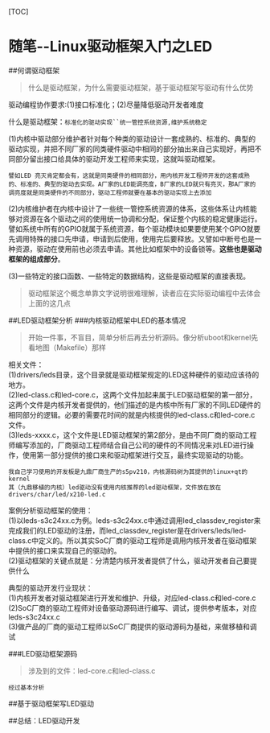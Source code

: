 
[TOC]


随笔--Linux驱动框架入门之LED
==============================


##何谓驱动框架
> 什么是驱动框架，为什么需要驱动框架，基于驱动框架写驱动有什么优势

驱动编程协作要求:(1)接口标准化；(2)尽量降低驱动开发者难度

什么是驱动框架：`标准化的驱动实现``统一管控系统资源,维护系统稳定`

(1)内核中驱动部分维护者针对每个种类的驱动设计一套成熟的、标准的、典型的驱动实现，并把不同厂家的同类硬件驱动中相同的部分抽出来自己实现好，再把不同部分留出接口给具体的驱动开发工程师来实现，这就叫驱动框架。

    譬如LED 亮灭肯定都会有，这就是同类硬件的相同部分，用内核开发工程师开发的这套成熟的、标准的、典型的驱动去实现。A厂家的LED能调亮度，B厂家的LED就只有亮灭，那A厂家的调亮度就是同类硬件的不同部分，驱动工程师就要在基本的驱动实现上去添加
    
(2)内核维护者在内核中设计了一些统一管控系统资源的体系，这些体系让内核能够对资源在各个驱动之间的使用统一协调和分配，保证整个内核的稳定健康运行。譬如系统中所有的GPIO就属于系统资源，每个驱动模块如果要使用某个GPIO就要先调用特殊的接口先申请，申请到后使用，使用完后要释放。又譬如中断号也是一种资源，驱动在使用前也必须去申请。其他比如框架中的设备锁等。**这些也是驱动框架的组成部分**。

(3)一些特定的接口函数、一些特定的数据结构，这些是驱动框架的直接表现。

> 驱动框架这个概念单靠文字说明很难理解，读者应在实际驱动编程中去体会上面的这几点 

##LED驱动框架分析
###内核驱动框架中LED的基本情况
> 开始一件事，不盲目，简单分析后再去分析源码。像分析uboot和kernel先看地图（Makefile）那样

相关文件：<br>
(1)drivers/leds目录，这个目录就是驱动框架规定的LED这种硬件的驱动应该待的地方。<br>
(2)led-class.c和led-core.c，这两个文件加起来属于LED驱动框架的第一部分，这两个文件是内核开发者提供的，他们描述的是内核中所有厂家的不同LED硬件的相同部分的逻辑。必要的需要花时间的就是内核提供的led-class.c和led-core.c文件。<br>
(3)leds-xxxx.c，这个文件是LED驱动框架的第2部分，是由不同厂商的驱动工程师编写添加的，厂商驱动工程师结合自己公司的硬件的不同情况来对LED进行操作，使用第一部分提供的接口来和驱动框架进行交互，最终实现驱动的功能。

    我自己学习使用的开发板是九鼎厂商生产的s5pv210，内核源码树为其提供的linux+qt的kernel
    其（九鼎移植的内核）led驱动没有使用内核推荐的led驱动框架，文件放在放在drivers/char/led/x210-led.c
    
案例分析驱动框架的使用：<br>
(1)以leds-s3c24xx.c为例。leds-s3c24xx.c中通过调用led_classdev_register来完成我们的LED驱动的注册，而led_classdev_register是在drivers/leds/led-class.c中定义的。所以其实SoC厂商的驱动工程师是调用内核开发者在驱动框架中提供的接口来实现自己的驱动的。<br>
(2)驱动框架的关键点就是：分清楚内核开发者提供了什么，驱动开发者自己要提供什么

典型的驱动开发行业现状：<br>
(1)内核开发者对驱动框架进行开发和维护、升级，对应led-class.c和led-core.c<br>
(2)SoC厂商的驱动工程师对设备驱动源码进行编写、调试，提供参考版本，对应leds-s3c24xx.c<br>
(3)做产品的厂商的驱动工程师以SoC厂商提供的驱动源码为基础，来做移植和调试

###LED驱动框架源码
> 涉及到的文件：led-core.c和led-class.c

    经过基本分析

##基于驱动框架写LED驱动





##总结：LED驱动开发



